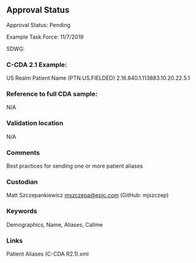 ## Approval Status

Approval Status: Pending

Example Task Force: 11/7/2019

SDWG:

### C-CDA 2.1 Example:

US Realm Patient Name (PTN.US.FIELDED) 2.16.840.1.113883.10.20.22.5.1

### Reference to full CDA sample:

N/A
### Validation location

N/A
### Comments

Best practices for sending one or more patient aliases
### Custodian

Matt Szczepankiewicz mszczepa@epic.com (GitHub: mjszczep)

### Keywords

Demographics, Name, Aliases, Callme

### Links

Patient Aliases (C-CDA R2.1).xml
